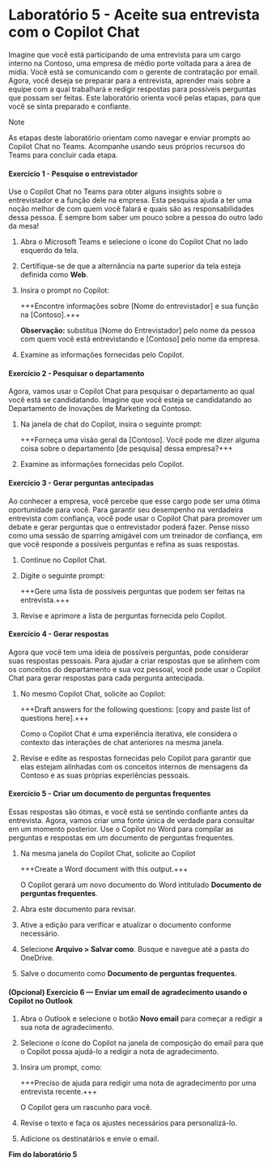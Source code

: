 # Laboratório 5 - Aceite sua entrevista com o Copilot Chat

Imagine que você está participando de uma entrevista para um cargo interno na Contoso, uma empresa de médio porte voltada para a área de mídia. Você está se comunicando com o gerente de contratação por email. Agora, você deseja se preparar para a entrevista, aprender mais sobre a equipe com a qual trabalhará e redigir respostas para possíveis perguntas que possam ser feitas. Este laboratório orienta você pelas etapas, para que você se sinta preparado e confiante.

> [!NOTE]
> As etapas deste laboratório orientam como navegar e enviar prompts ao Copilot Chat no Teams. Acompanhe usando seus próprios recursos do Teams para concluir cada etapa.

#### Exercício 1 - Pesquise o entrevistador

Use o Copilot Chat no Teams para obter alguns insights sobre o entrevistador e a função dele na empresa. Esta pesquisa ajuda a ter uma noção melhor de com quem você falará e quais são as responsabilidades dessa pessoa. É sempre bom saber um pouco sobre a pessoa do outro lado da mesa!

1. Abra o Microsoft Teams e selecione o ícone do Copilot Chat no lado esquerdo da tela.

1. Certifique-se de que a alternância na parte superior da tela esteja definida como **Web**.

1. Insira o prompt no Copilot:

    +++Encontre informações sobre [Nome do entrevistador] e sua função na [Contoso].+++

    **Observação:** substitua [Nome do Entrevistador] pelo nome da pessoa com quem você está entrevistando e [Contoso] pelo nome da empresa.

1. Examine as informações fornecidas pelo Copilot.

#### Exercício 2 - Pesquisar o departamento

Agora, vamos usar o Copilot Chat para pesquisar o departamento ao qual você está se candidatando. Imagine que você esteja se candidatando ao Departamento de Inovações de Marketing da Contoso.

1. Na janela de chat do Copilot, insira o seguinte prompt:

    +++Forneça uma visão geral da [Contoso]. Você pode me dizer alguma coisa sobre o departamento [de pesquisa] dessa empresa?+++

1. Examine as informações fornecidas pelo Copilot.

#### Exercício 3 - Gerar perguntas antecipadas

Ao conhecer a empresa, você percebe que esse cargo pode ser uma ótima oportunidade para você. Para garantir seu desempenho na verdadeira entrevista com confiança, você pode usar o Copilot Chat para promover um debate e gerar perguntas que o entrevistador poderá fazer. Pense nisso como uma sessão de sparring amigável com um treinador de confiança, em que você responde a possíveis perguntas e refina as suas respostas.

1. Continue no Copilot Chat.

1. Digite o seguinte prompt:

    +++Gere uma lista de possíveis perguntas que podem ser feitas na entrevista.+++

1. Revise e aprimore a lista de perguntas fornecida pelo Copilot.

#### Exercício 4 - Gerar respostas

Agora que você tem uma ideia de possíveis perguntas, pode considerar suas respostas pessoais. Para ajudar a criar respostas que se alinhem com os conceitos do departamento e sua voz pessoal, você pode usar o Copilot Chat para gerar respostas para cada pergunta antecipada.

1. No mesmo Copilot Chat, solicite ao Copilot:

    +++Draft answers for the following questions: [copy and paste list of questions here].+++

    Como o Copilot Chat é uma experiência iterativa, ele considera o contexto das interações de chat anteriores na mesma janela.

1. Revise e edite as respostas fornecidas pelo Copilot para garantir que elas estejam alinhadas com os conceitos internos de mensagens da Contoso e as suas próprias experiências pessoais.

#### Exercício 5 - Criar um documento de perguntas frequentes

Essas respostas são ótimas, e você está se sentindo confiante antes da entrevista. Agora, vamos criar uma fonte única de verdade para consultar em um momento posterior. Use o Copilot no Word para compilar as perguntas e respostas em um documento de perguntas frequentes.

1. Na mesma janela do Copilot Chat, solicite ao Copilot 

    +++Create a Word document with this output.+++

    O Copilot gerará um novo documento do Word intitulado **Documento de perguntas frequentes**.

1. Abra este documento para revisar.

1. Ative a edição para verificar e atualizar o documento conforme necessário. 

1. Selecione **Arquivo > Salvar como**. Busque e navegue até a pasta do OneDrive.

1. Salve o documento como **Documento de perguntas frequentes**.
   
#### (Opcional) Exercício 6 — Enviar um email de agradecimento usando o Copilot no Outlook

1. Abra o Outlook e selecione o botão **Novo email** para começar a redigir a sua nota de agradecimento.

1. Selecione o ícone do Copilot na janela de composição do email para que o Copilot possa ajudá-lo a redigir a nota de agradecimento.

1. Insira um prompt, como:

    +++Preciso de ajuda para redigir uma nota de agradecimento por uma entrevista recente.+++

    O Copilot gera um rascunho para você.

1. Revise o texto e faça os ajustes necessários para personalizá-lo.

1. Adicione os destinatários e envie o email.

**Fim do laboratório 5**
